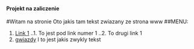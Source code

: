 #### Projekt na zaliczenie
#Witam na stronie
Oto jakis tam tekst zwiazany ze strona www
##MENU:
1. [Link 1](http://www.gazeta.pl)
..1. To jest pod link numer 1
..2. To drugi link 1
2. [gwiazdy](http://wp.pl)
I to jest jakis zwykly tekst

